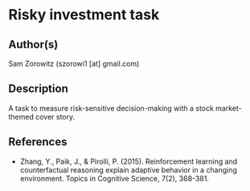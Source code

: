 # Risky investment task

## Author(s)

Sam Zorowitz (szorowi1 [at] gmail.com)

## Description

A task to measure risk-sensitive decision-making with a stock market-themed cover story.

## References

- Zhang, Y., Paik, J., & Pirolli, P. (2015). Reinforcement learning and counterfactual reasoning explain adaptive behavior in a changing environment. Topics in Cognitive Science, 7(2), 368-381.
